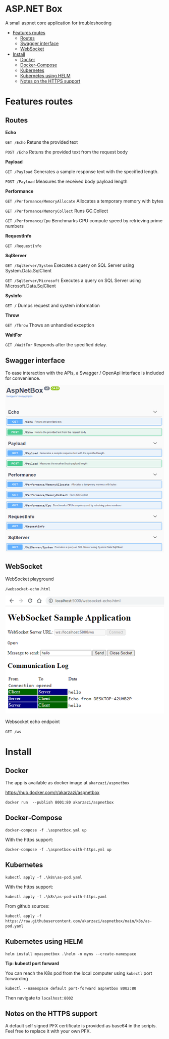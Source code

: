 # ASP.NET Box
A small aspnet core application for troubleshooting

- [Features routes](#features-routes)
  * [Routes](#routes)
  * [Swagger interface](#swagger-interface)
  * [WebSocket](#websocket)
- [Install](#install)
  * [Docker](#docker)
  * [Docker-Compose](#docker-compose)
  * [Kubernetes](#kubernetes)
  * [Kubernetes using HELM](#kubernetes-using-helm)
  * [Notes on the HTTPS support](#notes-on-the-https-support)

# Features routes

## Routes

**Echo**

`GET
​/Echo`
Retuns the provided text

`POST
​/Echo`
Retuns the provided text from the request body

**Payload**

`GET
​/Payload`
Generates a sample response text with the specified length.

`POST
​/Payload`
Measures the received body payload length

**Performance**

`GET
​/Performance​/MemoryAllocate`
Allocates a temporary memory with bytes

`GET
​/Performance​/MemoryCollect`
Runs GC.Collect

`GET
​/Performance​/Cpu`
Benchmarks CPU compute speed by retrieving prime numbers

**RequestInfo**

`GET
​/RequestInfo`

**SqlServer**

`GET
​/SqlServer​/System`
Executes a query on SQL Server using System.Data.SqlClient

`GET
​/SqlServer​/Microsoft`
Executes a query on SQL Server using Microsoft.Data.SqlClient

**SysInfo**

`GET
​/`
Dumps request and system information

**Throw**

`GET
​/Throw`
Thows an unhandled exception

**WaitFor**

`GET
​/WaitFor`
Responds after the specified delay.

## Swagger interface

To ease interaction with the APIs, a Swagger / OpenApi interface is included for convenience. 

![Swagger](resources/docs/swagger_preview.png?raw=true "Swagger")

## WebSocket

WebSocket playground

`​/websocket-echo.html`

![Swagger](resources/docs/websocket_preview.png?raw=true "Swagger")

Websocket echo endpoint

`GET
​/ws`

# Install

## Docker

The app is available as docker image at `akarzazi/aspnetbox`

https://hub.docker.com/r/akarzazi/aspnetbox

```shell
docker run  --publish 8001:80 akarzazi/aspnetbox
```

## Docker-Compose

```shell
docker-compose -f .\aspnetbox.yml up
```

With the https support:

```shell
docker-compose -f .\aspnetbox-with-https.yml up
```

## Kubernetes

```shell
kubectl apply -f .\k8s\as-pod.yaml
```

With the https support:

```shell
kubectl apply -f .\k8s\as-pod-with-https.yaml
```

From github sources:

```shell
kubectl apply -f https://raw.githubusercontent.com/akarzazi/aspnetbox/main/k8s/as-pod.yaml
```

## Kubernetes using HELM

```shell
helm install myaspnetbox .\helm -n myns --create-namespace
```

**Tip: kubectl port forward**

You can reach the K8s pod from the local computer using `kubectl` port forwarding

```shell
kubectl --namespace default port-forward aspnetbox 8002:80
```

Then navigate to `localhost:8002`

## Notes on the HTTPS support

A default self signed PFX certificate is provided as base64 in the scripts.
Feel free to replace it with your own PFX.